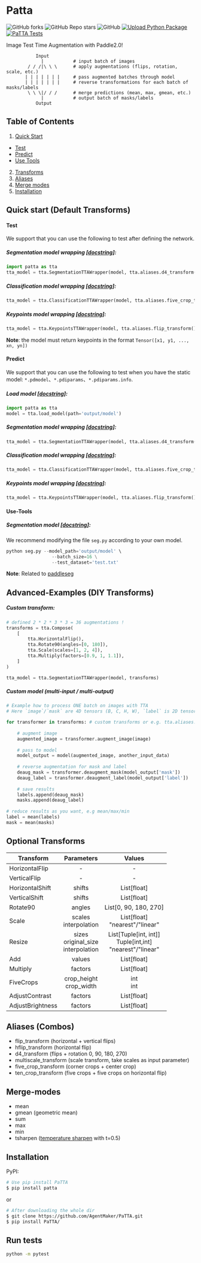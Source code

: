 # Patta
![GitHub forks](https://img.shields.io/github/forks/AgentMaker/PaTTA)
![GitHub Repo stars](https://img.shields.io/github/stars/AgentMaker/PaTTA)
![GitHub](https://img.shields.io/github/license/AgentMaker/PaTTA)
[![Upload Python Package](https://github.com/AgentMaker/PaTTA/actions/workflows/python-publish.yml/badge.svg)](https://github.com/AgentMaker/PaTTA/actions/workflows/python-publish.yml)
[![PaTTA Tests](https://github.com/AgentMaker/PaTTA/actions/workflows/tests.yml/badge.svg)](https://github.com/AgentMaker/PaTTA/actions/workflows/tests.yml)

Image Test Time Augmentation with Paddle2.0!

```
           Input
             |           # input batch of images 
        / / /|\ \ \      # apply augmentations (flips, rotation, scale, etc.)
       | | | | | | |     # pass augmented batches through model
       | | | | | | |     # reverse transformations for each batch of masks/labels
        \ \ \|/ / /      # merge predictions (mean, max, gmean, etc.)
             |           # output batch of masks/labels
           Output
```
## Table of Contents
1. [Quick Start](#quick-start)
- [Test](#Test)
- [Predict](#Predict)
- [Use Tools](#Use-Tools)
2. [Transforms](#Advanced-Examples (DIY Transforms))
3. [Aliases](#Aliases (Combos))
4. [Merge modes](#Merge-modes)
5. [Installation](#installation)

## Quick start (Default Transforms)

#### Test
We support that you can use the following to test after defining the network.

#####  Segmentation model wrapping [[docstring](patta/wrappers.py#L8)]:
```python
import patta as tta
tta_model = tta.SegmentationTTAWrapper(model, tta.aliases.d4_transform(), merge_mode='mean')
```
#####  Classification model wrapping [[docstring](patta/wrappers.py#L52)]:
```python
tta_model = tta.ClassificationTTAWrapper(model, tta.aliases.five_crop_transform())
```
#####  Keypoints model wrapping [[docstring](patta/wrappers.py#L96)]:
```python
tta_model = tta.KeypointsTTAWrapper(model, tta.aliases.flip_transform(), scaled=True)
```
**Note**: the model must return keypoints in the format `Tensor([x1, y1, ..., xn, yn])`

#### Predict
We support that you can use the following to test when you have the static model: `*.pdmodel`、`*.pdiparams`、`*.pdiparams.info`.

#####  Load model [[docstring](patta/load_model.py#L3)]:
```python
import patta as tta
model = tta.load_model(path='output/model')
```
#####  Segmentation model wrapping [[docstring](patta/wrappers.py#L8)]:
```python
tta_model = tta.SegmentationTTAWrapper(model, tta.aliases.d4_transform(), merge_mode='mean')
```
#####  Classification model wrapping [[docstring](patta/wrappers.py#L52)]:
```python
tta_model = tta.ClassificationTTAWrapper(model, tta.aliases.five_crop_transform())
```
#####  Keypoints model wrapping [[docstring](patta/wrappers.py#L96)]:
```python
tta_model = tta.KeypointsTTAWrapper(model, tta.aliases.flip_transform(), scaled=True)
```

#### Use-Tools
#####  Segmentation model [[docstring](tools/seg.py)]:
We recommend modifying the file `seg.py` according to your own model.
```python
python seg.py --model_path='output/model' \
                 --batch_size=16 \
                 --test_dataset='test.txt'
```
**Note**: Related to [paddleseg](https://github.com/PaddlePaddle/Paddleseg)

## Advanced-Examples (DIY Transforms)
#####  Custom transform:
```python
# defined 2 * 2 * 3 * 3 = 36 augmentations !
transforms = tta.Compose(
    [
        tta.HorizontalFlip(),
        tta.Rotate90(angles=[0, 180]),
        tta.Scale(scales=[1, 2, 4]),
        tta.Multiply(factors=[0.9, 1, 1.1]),        
    ]
)

tta_model = tta.SegmentationTTAWrapper(model, transforms)
```
##### Custom model (multi-input / multi-output)
```python
# Example how to process ONE batch on images with TTA
# Here `image`/`mask` are 4D tensors (B, C, H, W), `label` is 2D tensor (B, N)

for transformer in transforms: # custom transforms or e.g. tta.aliases.d4_transform() 
    
    # augment image
    augmented_image = transformer.augment_image(image)
    
    # pass to model
    model_output = model(augmented_image, another_input_data)
    
    # reverse augmentation for mask and label
    deaug_mask = transformer.deaugment_mask(model_output['mask'])
    deaug_label = transformer.deaugment_label(model_output['label'])
    
    # save results
    labels.append(deaug_mask)
    masks.append(deaug_label)
    
# reduce results as you want, e.g mean/max/min
label = mean(labels)
mask = mean(masks)
```
 
## Optional Transforms
  
| Transform      | Parameters                | Values                            |
|----------------|:-------------------------:|:---------------------------------:|
| HorizontalFlip | -                         | -                                 |
| VerticalFlip   | -                         | -                                 |
| HorizontalShift| shifts                    | List\[float]                      |
| VerticalShift  | shifts                    | List\[float]                      |
| Rotate90       | angles                    | List\[0, 90, 180, 270]            |
| Scale          | scales<br>interpolation   | List\[float]<br>"nearest"/"linear"|
| Resize         | sizes<br>original_size<br>interpolation   | List\[Tuple\[int, int]]<br>Tuple\[int,int]<br>"nearest"/"linear"|
| Add            | values                    | List\[float]                      |
| Multiply       | factors                   | List\[float]                      |
| FiveCrops      | crop_height<br>crop_width | int<br>int                        |
| AdjustContrast | factors                   | List\[float]                      |
| AdjustBrightness|factors                   | List\[float]                      |
 
## Aliases (Combos)

  - flip_transform (horizontal + vertical flips)
  - hflip_transform (horizontal flip)
  - d4_transform (flips + rotation 0, 90, 180, 270)
  - multiscale_transform (scale transform, take scales as input parameter)
  - five_crop_transform (corner crops + center crop)
  - ten_crop_transform (five crops + five crops on horizontal flip)
  
## Merge-modes
 - mean
 - gmean (geometric mean)
 - sum
 - max
 - min
 - tsharpen ([temperature sharpen](https://www.kaggle.com/c/severstal-steel-defect-detection/discussion/107716#latest-624046) with t=0.5)
 
## Installation
PyPI:
```bash
# Use pip install PaTTA
$ pip install patta
```
or
```bash
# After downloading the whole dir
$ git clone https://github.com/AgentMaker/PaTTA.git
$ pip install PaTTA/

```

## Run tests

```bash
python -m pytest
```
